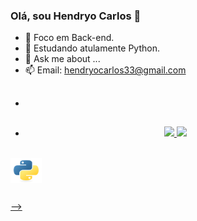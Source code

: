 ### Olá, sou Hendryo Carlos 👋


- 🔭 Foco em Back-end.
- 🌱 Estudando atulamente Python.
- 💬 Ask me about ...
- 📫 Email: hendryocarlos33@gmail.com
-  ##
- <div align="center">
  <a href="https://github.com/Hendryocarlos">
  <img height="180em" src="https://github-readme-stats.vercel.app/api?username=Hendryocarlos&show_icons=true&theme=dark&include_all_commits=true&count_private=true"/>
  <img height="180em" src="https://github-readme-stats.vercel.app/api/top-langs/?username=Hendryocarlos&layout=compact&langs_count=7&theme=dark"/>
</div>
  <div style="display: inline_block"><br>
  <img align="center" alt="Hendryo-Python" height="40" width="50" src="https://raw.githubusercontent.com/devicons/devicon/master/icons/python/python-original.svg">
</div>
  
  ##
 
-->
  
